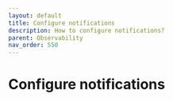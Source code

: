```yaml
---
layout: default
title: Configure notifications
description: How to configure notifications?
parent: Observability
nav_order: 550
---
```


# Configure notifications